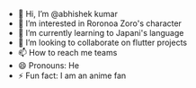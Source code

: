 - 👋 Hi, I’m @abhishek kumar
- 👀 I’m interested in Roronoa Zoro's character
- 🌱 I’m currently learning to Japani's language
- 💞️ I’m looking to collaborate on flutter projects
- 📫 How to reach me teams
- 😄 Pronouns: He
- ⚡ Fun fact: I am an anime fan

<!---
abhishek-logixal/abhishek-logixal is a ✨ special ✨ repository because its `README.md` (this file) appears on your GitHub profile.
You can click the Preview link to take a look at your changes.
--->
